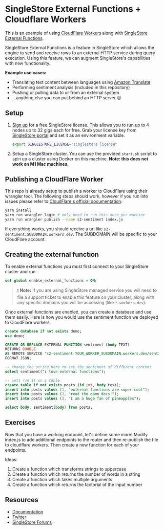 # SingleStore External Functions + Cloudflare Workers

This is an example of using [CloudFlare Workers][cloudflare-workers] along with [SingleStore External Functions][docs-ef].

SingleStore External Functions is a feature in SingleStore which allows the engine to send and receive rows to an external HTTP service during query execution. Using this feature, we can augment SingleStore's capabilities with new functionality.

**Example use cases:**

* Translating text content between languages using [Amazon Translate][aws-translate]
* Performing sentiment analysis (included in this repository)
* Pushing or pulling data to or from an external system
* ...anything else you can put behind an HTTP server 😊

## Setup

1. [Sign up](https://www.singlestore.com/try-free/) for a free SingleStore license. This allows you to run up to 4 nodes up to 32 gigs each for free. Grab your license key from [SingleStore portal](https://portal.singlestore.com/?utm_medium=osm&utm_source=github) and set it as an environment variable.

   ```bash
   export SINGLESTORE_LICENSE="singlestore license"
   ```

2. Setup a SingleStore cluster. You can use the provided `start.sh` script to spin up a cluster using Docker on this machine. **Note: this does not work on M1 Mac machines**.

## Publishing a CloudFlare Worker

This repo is already setup to publish a worker to CloudFlare using their wrangler tool. The following steps should work, however if you run into issues please refer to [CloudFlare's official documentation][cfw-docs].

```bash
yarn install
yarn run wrangler login # only need to run this once per machine
yarn run wrangler publish --name s2-sentiment index.js
```

If everything works, you should receive a url like `s2-sentiment.SUBDOMAIN.workers.dev`. The SUBDOMAIN will be specific to your CloudFlare account.

## Creating the external function

To enable external functions you must first connect to your SingleStore cluster and run:

```sql
set global enable_external_functions = ON;
```

> ❗ **Note:** If you are using SingleStore managed service you will need to file a support ticket to enable this feature on your cluster, along with any specific domains you will be accessing (like `*.workers.dev`).

Once external functions are enabled, you can create a database and use them easily. Here is how you would use the sentiment function we deployed to CloudFlare workers:

```sql
create database if not exists demo;
use demo;

CREATE OR REPLACE EXTERNAL FUNCTION sentiment (body TEXT)
RETURNS DOUBLE
AS REMOTE SERVICE "s2-sentiment.YOUR_WORKER_SUBDOMAIN.workers.dev/sentiment"
FORMAT JSON;

-- change the string here to see the sentiment of different content
select sentiment("i love external functions");

-- lets run it on a table
create table if not exists posts (id int, body text);
insert into posts values (1, "external functions are super cool");
insert into posts values (2, "read the damn docs!");
insert into posts values (3, "I am a huge fan of pineapples");

select body, sentiment(body) from posts;
```

## Exercises

Now that you have a working endpoint, let's define some more! Modify index.js to add additional endpoints to the router and then re-publish the file to cloudflare workers. Then create a new function for each of your endpoints.

Ideas:
1. Create a function which transforms strings to uppercase
2. Create a function which returns the number of words in a string
3. Create a function which takes multiple arguments 
4. Create a function which returns the factorial of the input number

## Resources

* [Documentation](https://docs.singlestore.com)
* [Twitter](https://twitter.com/SingleStoreDevs)
* [SingleStore Forums](https://www.singlestore.com/forum)


[docs-ef]: https://docs.singlestore.com/db/latest/en/reference/sql-reference/procedural-sql-reference/create--or-replace--external-function.html
[cloudflare-workers]: https://workers.cloudflare.com/
[cfw-docs]: https://developers.cloudflare.com/workers/
[aws-translate]: https://aws.amazon.com/translate/
